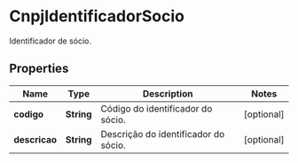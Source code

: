

# CnpjIdentificadorSocio

Identificador de sócio.

## Properties

| Name | Type | Description | Notes |
|------------ | ------------- | ------------- | -------------|
|**codigo** | **String** | Código do identificador do sócio. |  [optional] |
|**descricao** | **String** | Descrição do identificador do sócio. |  [optional] |



